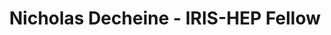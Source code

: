 ---
layout: fellow
pagetype: fellow
permalink: /fellows/decheine.html
fellow-name: Nicholas Decheine
title: Nicholas Decheine - IRIS-HEP Fellow
active: false
dates:
  start: 2021-05-24
  end: 2021-08-21
photo: /assets/images/team/fellows-2021/Nicholas-Decheine.jpg
institution: University of Wisconsin - Madison
e-mail: decheine@hep.wisc.edu
project_title: "Implementing ServiceX Data as a Source for ROOT\u2019s RDataFrame"
focus-area: as
project_goal: "ServiceX is a smart data delivery service used by physicists to retrieve\
  \ data subsets for analysis. This project aims to develop a streamlined C++ software\
  \ service that bridges the gap between ServiceX experiment data acquisition and\
  \ the creation and instantiation of a ROOT RDataFrame for analysis. It will accomplish\
  \ this by fetching ServiceX data using a user request, construct an RDataFrame instance\
  \ using the fetched data, and return it to the user, ready for analysis. This utility\
  \ will streamline the analysis process so that physicist will spend less time on\
  \ organizing their data and more time doing meaningful analysis on a virtual data\
  \ frame. The demo dataset will be CMS Higgs event data from CERN\u2019s Open Data\
  \ collection.\n"
mentors:
- gordonwatts
proposal: /assets/pdf/fellows-2021/Fellow-Nicholas-Decheine-Proposal.pdf
presentations:
- title: "Implementing ServiceX data as a source for ROOT\u2019s RDataFrame"
  date: 2021-11-01
  url: https://indico.cern.ch/event/1082474/contributions/4551121/attachments/2337502/3984348/ServiceX%20to%20RDataFrame%20Presentation%20%281%29.pdf
  meeting: IRIS-HEP Topical Meetings
  meetingurl: https://indico.cern.ch/event/1082474/
  recordingurl: https://youtu.be/k6T12vY41oA
  focus-area: as
current_status: >
  <strong>February 2022</strong> - R&T Software Engineer at Abbott
github-username: decheine
linkedin-profile: https://www.linkedin.com/in/decheine
challenge-area:
---